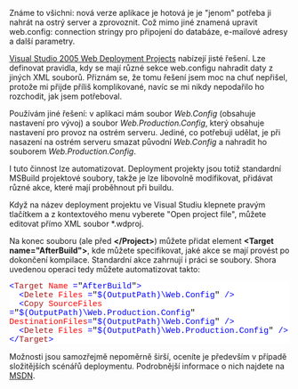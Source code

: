 <!-- dcterms:identifier = aspnetcz#140 -->
<!-- dcterms:title = Konec zmatku s web.config: různé konfigurace pro vývojovou a ostrou verzi -->
<!-- dcterms:abstract = Známe to všichni: při nahrávání nové verze aplikace je třeba čarovat s web.configem, měnit connection stringy a jiné parametry... Web Deployment Projects nabízejí vestavěné řešení, které ale pokládám za poněkud nešikovné. Lze je ale "přiohnout" a usnadnit si život. -->
<!-- np9:categoryId = 1 -->
<!-- x4w:category = IT -->
<!-- np9:authorId = 1 -->
<!-- np9:authorEmail = michal.valasek@altairis.cz -->
<!-- dcterms:creator = Michal Altair Valášek -->
<!-- dcterms:created = 2007-02-13T16:30:39.613+01:00 -->
<!-- dcterms:date = 2007-02-13T16:30:39.613+01:00 -->

 <p>Známe to všichni: nová verze aplikace je hotová je je "jenom" potřeba ji nahrát na ostrý server a zprovoznit. Což mimo jiné znamená upravit web.config: connection stringy pro připojení do databáze, e-mailové adresy a další parametry.</p><p><a href="http://msdn2.microsoft.com/en-us/asp.net/aa336619.aspx">Visual Studio 2005 Web Deployment Projects</a> nabízejí jisté řešení. Lze definovat pravidla, kdy se mají různé sekce web.configu nahradit daty z jiných XML souborů. Přiznám se, že tomu řešení jsem moc na chuť nepřišel, protože mi přijde příliš komplikované, navíc se mi nikdy nepodařilo ho rozchodit, jak jsem potřeboval.</p><p>Používám jiné řešení: v aplikaci mám soubor <em>Web.Config</em> (obsahuje nastavení pro vývoj) a soubor <em>Web.Production.Config</em>, který obsahuje nastavení pro provoz na ostrém serveru. Jediné, co potřebuji udělat, je při nasazení na ostrém serveru smazat původní <em>Web.Config</em> a nahradit ho souborem <em>Web.Production.Config</em>.</p><p>I tuto činnost lze automatizovat. Deployment projekty jsou totiž standardní MSBuild projektové soubory, takže je lze libovolně modifikovat, přidávat různé akce, které mají proběhnout při buildu.</p><p>Když na název deployment projektu ve Visual Studiu klepnete pravým tlačítkem a z kontextového menu vyberete "Open project file", můžete editovat přímo XML soubor *.wdproj.</p><p>Na konec souboru (ale před <strong>&lt;/Project&gt;</strong>) můžete přidat element <strong>&lt;Target name="AfterBuild"&gt;</strong>, kde můžete specifikovat, jaké akce se mají provést po dokončení kompilace. Standardní akce zahrnují i práci se soubory. Shora uvedenou operaci tedy můžete automatizovat takto:</p><div style="FONT-SIZE: 11pt; BACKGROUND: white; COLOR: black; FONT-FAMILY: Consolas, Courier New, monospace"><p style="MARGIN: 0px"><span style="COLOR: blue">&lt;</span><span style="COLOR: #a31515">Target</span> <span style="COLOR: blue"></span><span style="COLOR: red">Name</span> <span style="COLOR: blue">=</span>"<span style="COLOR: blue">AfterBuild</span>"<span style="COLOR: blue">&gt;</span></p><p style="MARGIN: 0px"><span style="COLOR: blue">  &lt;</span><span style="COLOR: #a31515">Delete</span> <span style="COLOR: blue"></span><span style="COLOR: red">Files</span> <span style="COLOR: blue">=</span>"<span style="COLOR: blue">$(OutputPath)\Web.Config</span>"<span style="COLOR: blue"> /&gt;</span></p><p style="MARGIN: 0px"><span style="COLOR: blue">  &lt;</span><span style="COLOR: #a31515">Copy</span> <span style="COLOR: blue"></span><span style="COLOR: red">SourceFiles</span> <span style="COLOR: blue">=</span>"<span style="COLOR: blue">$(OutputPath)\Web.Production.Config</span>"<span style="COLOR: blue"> </span><span style="COLOR: red">DestinationFiles</span><span style="COLOR: blue">=</span>"<span style="COLOR: blue">$(OutputPath)\Web.Config</span>"<span style="COLOR: blue"> /&gt;</span></p><p style="MARGIN: 0px"><span style="COLOR: blue">  &lt;</span><span style="COLOR: #a31515">Delete</span> <span style="COLOR: blue"></span><span style="COLOR: red">Files</span> <span style="COLOR: blue">=</span>"<span style="COLOR: blue">$(OutputPath)\Web.Production.Config</span>"<span style="COLOR: blue"> /&gt;</span></p><p style="MARGIN: 0px"><span style="COLOR: blue">&lt;/</span><span style="COLOR: #a31515">Target</span><span style="COLOR: blue">&gt;</span> </p></div><p>Možnosti jsou samozřejmě nepoměrně širší, oceníte je především v případě složitějších scénářů deploymentu. Podrobnější informace o nich najdete na <a href="http://msdn2.microsoft.com/en-us/ms171462.aspx">MSDN</a>.</p><!--EndFragment-->